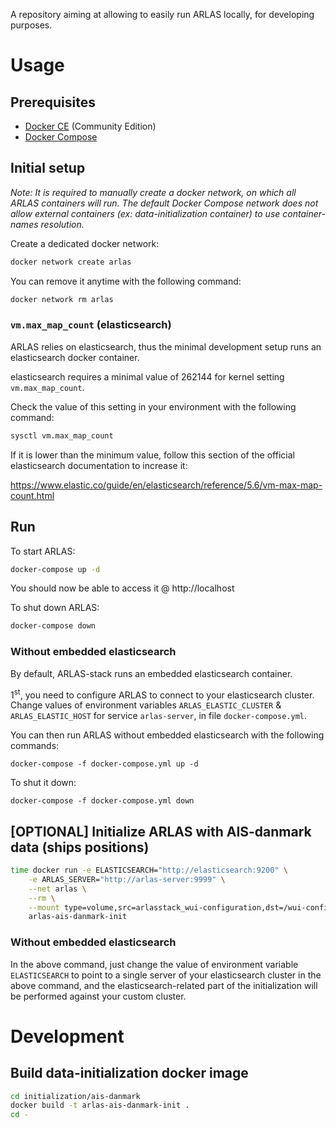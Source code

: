 A repository aiming at allowing to easily run ARLAS locally, for developing purposes.

# Usage

## Prerequisites

- [Docker CE](https://docs.docker.com/install/) (Community Edition)
- [Docker Compose](https://docs.docker.com/compose/install/)

## Initial setup

*Note: It is required to manually create a docker network, on which all ARLAS containers will run. The default Docker Compose network does not allow external containers (ex: data-initialization container) to use container-names resolution.*

Create a dedicated docker network:

```bash
docker network create arlas
```

You can remove it anytime with the following command:

```bash
docker network rm arlas
```

### `vm.max_map_count` (elasticsearch)

ARLAS relies on elasticsearch, thus the minimal development setup runs an elasticsearch docker container.

elasticsearch requires a minimal value of 262144 for kernel setting `vm.max_map_count`.

Check the value of this setting in your environment with the following command:

```bash
sysctl vm.max_map_count
```

If it is lower than the minimum value, follow this section of the official elasticsearch documentation to increase it:

https://www.elastic.co/guide/en/elasticsearch/reference/5.6/vm-max-map-count.html

## Run

To start ARLAS:

```bash
docker-compose up -d
```

You should now be able to access it @ http://localhost

To shut down ARLAS:

```bash
docker-compose down
```

### Without embedded elasticsearch

By default, ARLAS-stack runs an embedded elasticsearch container.

1<sup>st</sup>, you need to configure ARLAS to connect to your elasticsearch cluster. Change values of environment variables `ARLAS_ELASTIC_CLUSTER` & `ARLAS_ELASTIC_HOST` for service `arlas-server`, in file `docker-compose.yml`.

You can then run ARLAS without embedded elasticsearch with the following commands:

```
docker-compose -f docker-compose.yml up -d
```

To shut it down:

```
docker-compose -f docker-compose.yml down
```

## [OPTIONAL] Initialize ARLAS with AIS-danmark data (ships positions)

```bash
time docker run -e ELASTICSEARCH="http://elasticsearch:9200" \
    -e ARLAS_SERVER="http://arlas-server:9999" \
    --net arlas \
    --rm \
    --mount type=volume,src=arlasstack_wui-configuration,dst=/wui-configuration \
    arlas-ais-danmark-init
```

### Without embedded elasticsearch

In the above command, just change the value of environment variable `ELASTICSEARCH` to point to a single server of your elasticsearch cluster in the above command, and the elasticsearch-related part of the initialization will be performed against your custom cluster.

# Development

## Build data-initialization docker image

```bash
cd initialization/ais-danmark
docker build -t arlas-ais-danmark-init .
cd -
```
